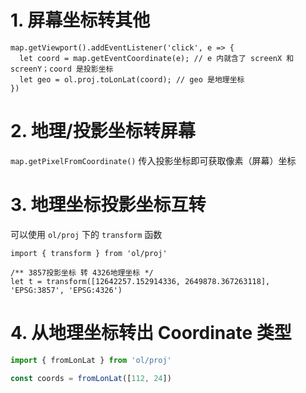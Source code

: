 # 1. 屏幕坐标转其他

``` JS
map.getViewport().addEventListener('click', e => {
  let coord = map.getEventCoordinate(e); // e 内就含了 screenX 和 screenY；coord 是投影坐标
  let geo = ol.proj.toLonLat(coord); // geo 是地理坐标
})
```

# 2. 地理/投影坐标转屏幕

`map.getPixelFromCoordinate()` 传入投影坐标即可获取像素（屏幕）坐标

# 3. 地理坐标投影坐标互转

可以使用 `ol/proj` 下的 `transform` 函数

``` JS
import { transform } from 'ol/proj'

/** 3857投影坐标 转 4326地理坐标 */
let t = transform([12642257.152914336, 2649878.367263118], 'EPSG:3857', 'EPSG:4326')
```

# 4. 从地理坐标转出 Coordinate 类型

``` js
import { fromLonLat } from 'ol/proj'

const coords = fromLonLat([112, 24])
```

